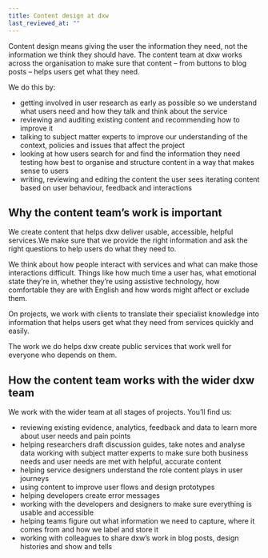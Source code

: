 ```yaml
---
title: Content design at dxw
last_reviewed_at: ""
---
```


Content design means giving the user the information they need, not the information we think they should have. The content team at dxw works across the organisation to make sure that content – from buttons to blog posts – helps users get what they need. 

We do this by:

* getting involved in user research as early as possible so we understand what users need and how they talk and think about the service
* reviewing and auditing existing content and recommending how to improve it
* talking to subject matter experts to improve our understanding of the context, policies and issues that affect the project
* looking at how users search for and find the information they need
testing how best to organise and structure content in a way that makes sense to users
* writing, reviewing and editing the content the user sees
iterating content based on user behaviour, feedback and interactions

## Why the content team’s work is important

We create content that helps dxw deliver usable, accessible, helpful services.We make sure that we provide the right information and ask the right questions to help users do what they need to.

We think about how people interact with services and what can make those interactions difficult. Things like how much time a user has, what emotional state they’re in, whether they’re using assistive technology, how comfortable they are with English and how words might affect or exclude them. 

On projects, we work with clients to translate their specialist knowledge into information that helps users get what they need from services quickly and easily. 

The work we do helps dxw create public services that work well for everyone who depends on them.

## How the content team works with the wider dxw team

We work with the wider team at all stages of projects. You’ll find us:

* reviewing existing evidence, analytics, feedback and data to learn more about user needs and pain points
* helping researchers draft discussion guides, take notes and analyse data
working with subject matter experts to make sure both business needs and user needs are met with helpful, accurate content
* helping service designers understand the role content plays in user journeys
* using content to improve user flows and design prototypes
* helping developers create error messages
* working with the developers and designers to make sure everything is usable and accessible
* helping teams figure out what information we need to capture, where it comes from and how we label and store it
* working with colleagues to share dxw’s work in blog posts, design histories and show and tells 
